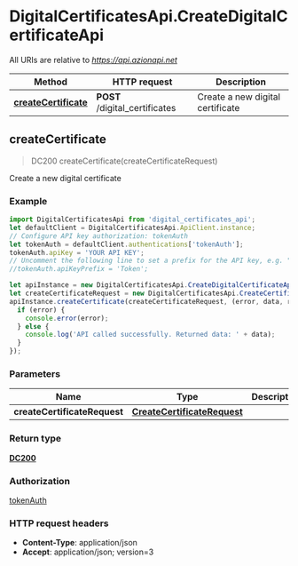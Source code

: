 # DigitalCertificatesApi.CreateDigitalCertificateApi

All URIs are relative to *https://api.azionapi.net*

Method | HTTP request | Description
------------- | ------------- | -------------
[**createCertificate**](CreateDigitalCertificateApi.md#createCertificate) | **POST** /digital_certificates | Create a new digital certificate



## createCertificate

> DC200 createCertificate(createCertificateRequest)

Create a new digital certificate

### Example

```javascript
import DigitalCertificatesApi from 'digital_certificates_api';
let defaultClient = DigitalCertificatesApi.ApiClient.instance;
// Configure API key authorization: tokenAuth
let tokenAuth = defaultClient.authentications['tokenAuth'];
tokenAuth.apiKey = 'YOUR API KEY';
// Uncomment the following line to set a prefix for the API key, e.g. "Token" (defaults to null)
//tokenAuth.apiKeyPrefix = 'Token';

let apiInstance = new DigitalCertificatesApi.CreateDigitalCertificateApi();
let createCertificateRequest = new DigitalCertificatesApi.CreateCertificateRequest(); // CreateCertificateRequest | 
apiInstance.createCertificate(createCertificateRequest, (error, data, response) => {
  if (error) {
    console.error(error);
  } else {
    console.log('API called successfully. Returned data: ' + data);
  }
});
```

### Parameters


Name | Type | Description  | Notes
------------- | ------------- | ------------- | -------------
 **createCertificateRequest** | [**CreateCertificateRequest**](CreateCertificateRequest.md)|  | 

### Return type

[**DC200**](DC200.md)

### Authorization

[tokenAuth](../README.md#tokenAuth)

### HTTP request headers

- **Content-Type**: application/json
- **Accept**: application/json; version=3

